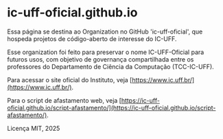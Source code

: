 # ic-uff-oficial.github.io

Essa página se destina ao Organization no GitHub 'ic-uff-oficial', que hospeda projetos de código-aberto de interesse do IC-UFF.

Esse organization foi feito para preservar o nome IC-UFF-Oficial para futuros usos, com objetivo de governança compartilhada entre os professores do Departamento de Ciência da Computação (TCC-IC-UFF).

Para acessar o site oficial do Instituto, veja [https://www.ic.uff.br/](https://www.ic.uff.br/).

Para o script de afastamento web, veja [https://ic-uff-oficial.github.io/script-afastamento/](https://ic-uff-oficial.github.io/script-afastamento/).

Licença MIT, 2025
